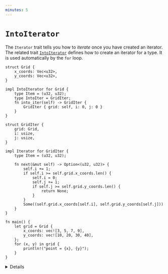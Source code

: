 ```yaml
---
minutes: 5
---
```


# `IntoIterator`

The `Iterator` trait tells you how to _iterate_ once you have created an
iterator. The related trait
[`IntoIterator`](https://doc.rust-lang.org/std/iter/trait.IntoIterator.html)
defines how to create an iterator for a type. It is used automatically by the
`for` loop.

```rust,editable
struct Grid {
    x_coords: Vec<u32>,
    y_coords: Vec<u32>,
}

impl IntoIterator for Grid {
    type Item = (u32, u32);
    type IntoIter = GridIter;
    fn into_iter(self) -> GridIter {
        GridIter { grid: self, i: 0, j: 0 }
    }
}

struct GridIter {
    grid: Grid,
    i: usize,
    j: usize,
}

impl Iterator for GridIter {
    type Item = (u32, u32);

    fn next(&mut self) -> Option<(u32, u32)> {
        self.i += 1;
        if self.i >= self.grid.x_coords.len() {
            self.i = 0;
            self.j += 1;
            if self.j >= self.grid.y_coords.len() {
                return None;
            }
        }
        Some((self.grid.x_coords[self.i], self.grid.y_coords[self.j]))
    }
}

fn main() {
    let grid = Grid {
        x_coords: vec![3, 5, 7, 9],
        y_coords: vec![10, 20, 30, 40],
    };
    for (x, y) in grid {
        println!("point = {x}, {y}");
    }
}
```

<details>

Click through to the docs for `IntoIterator`. Every implementation of
`IntoIterator` must declare two types:

* `Item`: the type to iterate over, such as `i8`,
* `IntoIter`: the `Iterator` type returned by the `into_iter` method.

Note that `IntoIter` and `Item` are linked: the iterator must have the same
`Item` type, which means that it returns `Option<Item>`

The example iterates over all combinations of x and y coordinates.

Try iterating over the grid twice in `main`. Why does this fail? Note that
`IntoIterator::into_iter` takes ownership of `self`.

Fix this issue by implementing `IntoIterator` for `&Grid` and storing a
reference to the `Grid` in `GridIter`.

The same problem can occur for standard library types: `for e in some_vector`
will take ownership of `some_vector` and iterate over owned elements from that
vector. Use `for e in &some_vector` instead, to iterate over references to
elements of `some_vector`.

</details>
